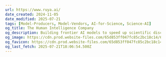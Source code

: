 ```yaml
---
url: https://www.ruya.ai/
date_created: 2024-11-05
date_modified: 2025-07-21
tags: [Model-Producers, Model-Vendors, AI-for-Science, Science-AI]
og_title: The Human Intelligence Company
og_description: Building frontier AI models to speed up scientific discovery and generate valuable insights that address complex challenges. Company
og_image: https://cdn.prod.website-files.com/65d853ff047fc85c2bc18c14/666ac451afc4e4164a6e18ba_iphone%20icon.png
og_favicon: https://cdn.prod.website-files.com/65d853ff047fc85c2bc18c14/666ac44c092a9dda4b3644a6_favico.png
og_last_fetch: 2025-07-21T18:06:54.500Z
---
```

